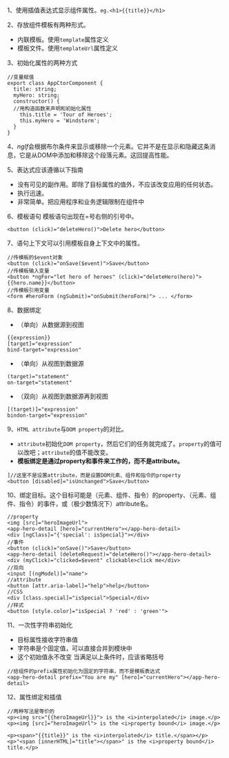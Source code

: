 1、使用插值表达式显示组件属性。`eg.<h1>{{title}}</h1>`

2、存放组件模板有两种形式。
* 内联模板。使用`template`属性定义
* 模板文件。使用`templateUrl`属性定义

3、初始化属性的两种方式
```
//变量赋值
export class AppCtorComponent {
  title: string;
  myHero: string;
  constructor() {
  //用构造函数来声明和初始化属性
    this.title = 'Tour of Heroes';
    this.myHero = 'Windstorm';
  }
}
```

4、*ngIf*会根据布尔条件来显示或移除一个元素。它并不是在显示和隐藏这条消息，它是从DOM中添加和移除这个段落元素。这回提高性能。

5、表达式应该遵循以下指南
* 没有可见的副作用。即除了目标属性的值外，不应该改变应用的任何状态。
* 执行迅速。
* 非常简单。把应用程序和业务逻辑限制在组件中

6、模板语句
模板语句出现在=号右侧的引号中。
```
<button (click)="deleteHero()">Delete hero</button>
```

7、语句上下文可以引用模板自身上下文中的属性。
```
//传模板的$event对象
<button (click)="onSave($event)">Save</button>
//传模板输入变量
<button *ngFor="let hero of heroes" (click)="deleteHero(hero)">{{hero.name}}</button>
//传模板引用变量
<form #heroForm (ngSubmit)="onSubmit(heroForm)"> ... </form>
```

8、数据绑定
* （单向）从数据源到视图
```
{{expression}}
[target]="expression"
bind-target="expression"
```
* （单向）从视图到数据源
```
(target)="statement"
on-target="statement"
```
* （双向）从视图到数据源再到视图
```
[(target)]="expression"
bindon-target="expression"
```

9、`HTML attribute`与`DOM property`的对比。
* `attribute`初始化`DOM property`，然后它们的任务就完成了。`property`的值可以改吧；`attribute`的值不能改变。
* **模板绑定是通过property和事件来工作的，而不是attribute。**
```
]//这里不是设置attribute，而是设置DOM元素、组件和指令的property
<button [disabled]="isUnchanged">Save</button>
```

10、绑定目标。这个目标可能是（元素、组件、指令）的property、（元素、组件、指令）的事件，或（极少数情况下）attribute名。
```
//property
<img [src]="heroImageUrl">
<app-hero-detail [hero]="currentHero"></app-hero-detail>
<div [ngClass]="{'special': isSpecial}"></div>
//事件
<button (click)="onSave()">Save</button>
<app-hero-detail (deleteRequest)="deleteHero()"></app-hero-detail>
<div (myClick)="clicked=$event" clickable>click me</div>
//双向
<input [(ngModel)]="name">
//attribute
<button [attr.aria-label]="help">help</button>
//CSS
<div [class.special]="isSpecial">Special</div>
//样式
<button [style.color]="isSpecial ? 'red' : 'green'">
```

11、一次性字符串初始化
* 目标属性接收字符串值
* 字符串是个固定值，可以直接合并到模块中
* 这个初始值永不改变
当满足以上条件时，应该省略括号
```
//给组件的prefix属性初始化为固定的字符串，而不是模板表达式
<app-hero-detail prefix="You are my" [hero]="currentHero"></app-hero-detail>
```

12、属性绑定和插值
```
//两种写法是等价的
<p><img src="{{heroImageUrl}}"> is the <i>interpolated</i> image.</p>
<p><img [src]="heroImageUrl"> is the <i>property bound</i> image.</p>

<p><span>"{{title}}" is the <i>interpolated</i> title.</span></p>
<p>"<span [innerHTML]="title"></span>" is the <i>property bound</i> title.</p>
```
